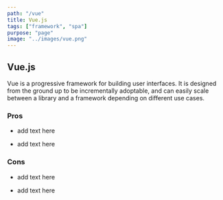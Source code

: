 ```yaml
---
path: "/vue"
title: Vue.js
tags: ["framework", "spa"]
purpose: "page"
image: "../images/vue.png"
---
```


## Vue.js

Vue is a progressive framework for building user interfaces. It is designed from the ground up to be incrementally adoptable, and can easily scale between a library and a framework depending on different use cases.

<div class="product">

### Pros
- add text here

- add text here

### Cons
- add text here

- add text here

<div>